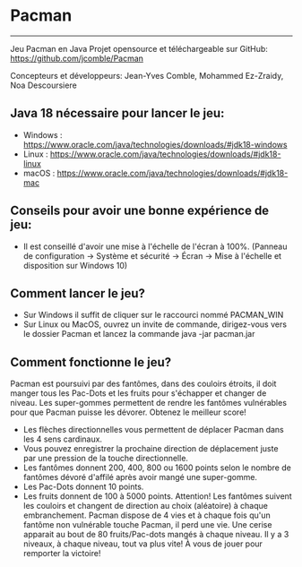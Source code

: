 # Pacman

***

Jeu Pacman en Java
Projet opensource et téléchargeable sur GitHub:
https://github.com/jcomble/Pacman

Concepteurs et développeurs: Jean-Yves Comble, Mohammed Ez-Zraidy, Noa Descoursiere

## Java 18 nécessaire pour lancer le jeu:

* Windows : https://www.oracle.com/java/technologies/downloads/#jdk18-windows
* Linux : https://www.oracle.com/java/technologies/downloads/#jdk18-linux
* macOS : https://www.oracle.com/java/technologies/downloads/#jdk18-mac

## Conseils pour avoir une bonne expérience de jeu:

* Il est conseillé d'avoir une mise à l'échelle de l'écran à 100%. (Panneau de configuration -> Système et sécurité  -> Écran -> Mise à l'échelle et disposition sur Windows 10)

## Comment lancer le jeu?

* Sur Windows il suffit de cliquer sur le raccourci nommé PACMAN_WIN
* Sur Linux ou MacOS, ouvrez un invite de commande, dirigez-vous vers le dossier Pacman et
lancez la commande java -jar pacman.jar

## Comment fonctionne le jeu?

Pacman est poursuivi par des fantômes, dans des couloirs étroits, il doit manger tous les Pac-Dots et les fruits pour s'échapper et changer de niveau.
Les super-gommes permettent de rendre les fantômes vulnérables pour que Pacman puisse les dévorer.
Obtenez le meilleur score!
* Les flèches directionnelles vous permettent de déplacer Pacman dans les 4 sens cardinaux.
* Vous pouvez enregistrer la prochaine direction de déplacement juste par une pression de la touche directionnelle.
* Les fantômes donnent 200, 400, 800 ou 1600 points selon le nombre de fantômes dévoré d'affilé après avoir mangé une super-gomme.
* Les Pac-Dots donnent 10 points.
* Les fruits donnent de 100 à 5000 points.
Attention! Les fantômes suivent les couloirs et changent de direction au choix (aléatoire) à chaque embranchement.
Pacman dispose de 4 vies et à chaque fois qu'un fantôme non vulnérable touche Pacman, il perd une vie.
Une cerise apparait au bout de 80 fruits/Pac-dots mangés à chaque niveau.
Il y a 3 niveaux, à chaque niveau, tout va plus vite! À vous de jouer pour remporter la victoire!